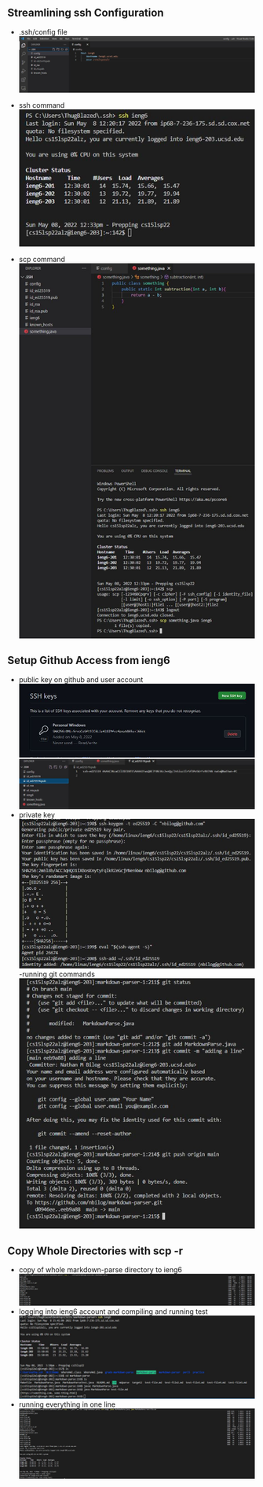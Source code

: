 ## Streamlining ssh Configuration
- .ssh/config file  
![streamline1](streamline1.JPG)

- ssh command  
![streamline2](streamline2.JPG)

- scp command  
![streamline3](streamline3.JPG)

## Setup Github Access from ieng6
- public key on github and user account  
![setup1](setup1.JPG)  
![setup2](setup2.JPG)
- private key  
![setup3](setup3.JPG)
-running git commands  
![setup4](setup4.JPG)
  
## Copy Whole Directories with scp -r
- copy of whole markdown-parse directory to ieng6  
![copy4](copy4.JPG)
- logging into ieng6 account and compiling and running test  
![copy3](copy3.JPG)
- running everything in one line  
![copy5](copy5.JPG)
